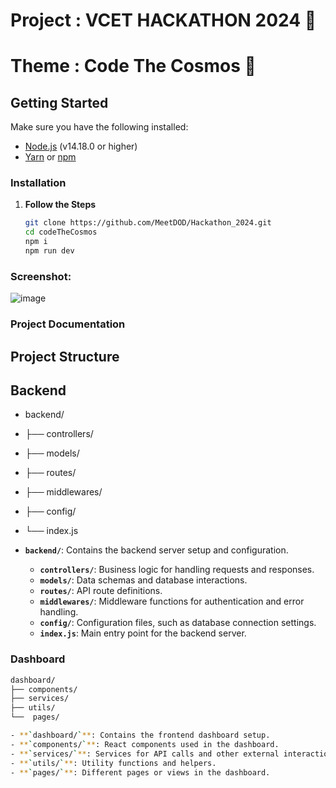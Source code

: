 # Project : VCET HACKATHON 2024 🗿

# Theme : Code The Cosmos 🚀

## Getting Started

Make sure you have the following installed:

- [Node.js](https://nodejs.org/) (v14.18.0 or higher)
- [Yarn](https://yarnpkg.com/) or [npm](https://www.npmjs.com/)

### Installation

1. **Follow the Steps**

   ```sh
   git clone https://github.com/MeetDOD/Hackathon_2024.git
   cd codeTheCosmos
   npm i
   npm run dev

### Screenshot:

![image](https://github.com/user-attachments/assets/08417713-60e8-4a99-830f-24586dfa2a0d)

### Project Documentation

## Project Structure

## Backend

- backend/
- ├── controllers/
- ├── models/
- ├── routes/
- ├── middlewares/
- ├── config/
- └── index.js


- **`backend/`**: Contains the backend server setup and configuration.
  - **`controllers/`**: Business logic for handling requests and responses.
  - **`models/`**: Data schemas and database interactions.
  - **`routes/`**: API route definitions.
  - **`middlewares/`**: Middleware functions for authentication and error handling.
  - **`config/`**: Configuration files, such as database connection settings.
  - **`index.js`**: Main entry point for the backend server.

### Dashboard
   ```sh
   dashboard/
   ├── components/
   ├── services/
   ├── utils/
   └──  pages/

- **`dashboard/`**: Contains the frontend dashboard setup.
  - **`components/`**: React components used in the dashboard.
  - **`services/`**: Services for API calls and other external interactions.
  - **`utils/`**: Utility functions and helpers.
  - **`pages/`**: Different pages or views in the dashboard.